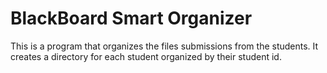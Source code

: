 # BlackBoard Smart Organizer

This is a program that organizes the files submissions from the students. It creates a directory for each student organized by their student id.
